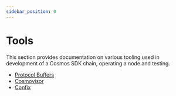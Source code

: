 ```yaml
---
sidebar_position: 0
---
```


# Tools

This section provides documentation on various tooling used in development of a Cosmos SDK chain, operating a node and testing.

* [Protocol Buffers](./00-protobuf.md)
* [Cosmovisor](./01-cosmovisor.md)
* [Confix](./02-confix.md)
